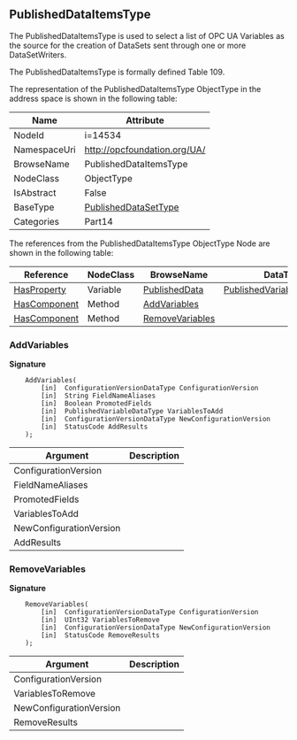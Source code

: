 <!-- objecttype -->
## PublishedDataItemsType
The PublishedDataItemsType is used to select a list of OPC UA Variables as the source for the creation of DataSets sent through one or more DataSetWriters.

The PublishedDataItemsType is formally defined Table 109.  
<!-- end of text -->
The representation of the PublishedDataItemsType ObjectType in the address space is shown in the following table:  

|Name|Attribute|
|---|---|
|NodeId|i=14534|
|NamespaceUri|http://opcfoundation.org/UA/|
|BrowseName|PublishedDataItemsType|
|NodeClass|ObjectType|
|IsAbstract|False|
|BaseType|[PublishedDataSetType](../../../Part14/ObjectTypes/PublishedDataSetType/readme.md)|
|Categories|Part14|

The references from the PublishedDataItemsType ObjectType Node are shown in the following table:  

|Reference|NodeClass|BrowseName|DataType|TypeDefinition|ModellingRule|
|---|---|---|---|---|---|
|[HasProperty](../../../Part3/ReferenceTypes/HasProperty/readme.md)|Variable|[PublishedData](#PublishedData)|[PublishedVariableDataType](../../../Part14/DataTypes/PublishedVariableDataType/readme.md)[]|[PropertyType](../../Part5/VariableTypes/PropertyType/readme.md)|[Mandatory](../../Objects/Mandatory/readme.md)|
|[HasComponent](../../../Part3/ReferenceTypes/HasComponent/readme.md)|Method|[AddVariables](#AddVariables)|||[Optional](../../Objects/Optional/readme.md)|
|[HasComponent](../../../Part3/ReferenceTypes/HasComponent/readme.md)|Method|[RemoveVariables](#RemoveVariables)|||[Optional](../../Objects/Optional/readme.md)|

### <a name="AddVariables"></a>AddVariables
  
**Signature**
```
    AddVariables(
        [in]  ConfigurationVersionDataType ConfigurationVersion
        [in]  String FieldNameAliases
        [in]  Boolean PromotedFields
        [in]  PublishedVariableDataType VariablesToAdd
        [in]  ConfigurationVersionDataType NewConfigurationVersion
        [in]  StatusCode AddResults
    );
```

|Argument|Description|
|---|---|
|ConfigurationVersion||
|FieldNameAliases||
|PromotedFields||
|VariablesToAdd||
|NewConfigurationVersion||
|AddResults||

### <a name="RemoveVariables"></a>RemoveVariables
  
**Signature**
```
    RemoveVariables(
        [in]  ConfigurationVersionDataType ConfigurationVersion
        [in]  UInt32 VariablesToRemove
        [in]  ConfigurationVersionDataType NewConfigurationVersion
        [in]  StatusCode RemoveResults
    );
```

|Argument|Description|
|---|---|
|ConfigurationVersion||
|VariablesToRemove||
|NewConfigurationVersion||
|RemoveResults||


